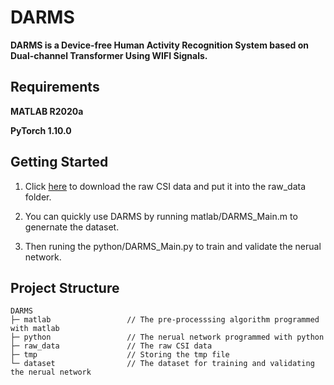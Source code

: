 # DARMS
**DARMS is a Device-free Human Activity Recognition System based on Dual-channel Transformer Using WIFI Signals.**  



## Requirements
**MATLAB R2020a**

**PyTorch 1.10.0**



## Getting Started  
1. Click [here](https://drive.google.com/drive/folders/1uhvyzDL-A9LQRhdQdebNI9TtZqHBKQlo?usp=sharing) to download the raw CSI data and put it into the raw_data folder.  

2. You can quickly use DARMS by running matlab/DARMS_Main.m to genernate the dataset.  

3. Then runing the python/DARMS_Main.py to train and validate the nerual network.  



## Project Structure
    DARMS
    ├─ matlab                 // The pre-processsing algorithm programmed with matlab
    ├─ python                 // The nerual network programmed with python
    ├─ raw_data               // The raw CSI data
    ├─ tmp                    // Storing the tmp file
    └─ dataset                // The dataset for training and validating the nerual network
      


